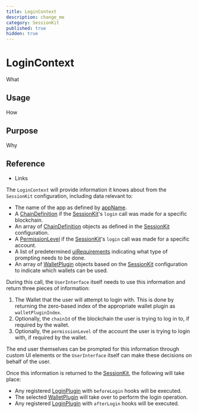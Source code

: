 ```yaml
---
title: LoginContext
description: change_me
category: SessionKit
published: true
hidden: true
---
```


# LoginContext

What

## Usage

How

## Purpose

Why

## Reference

- Links

The `LoginContext` will provide information it knows about from the `SessionKit` configuration, including data relevant to:

- The name of the app as defined by [appName](#).
- A [ChainDefinition](/docs/utilities/common-library#chaindefinition) if the [SessionKit](/docs/sessionkit/session-kit-factory)'s `login` call was made for a specific blockchain.
- An array of [ChainDefinition](/docs/utilities/common-library#chaindefinition) objects as defined in the [SessionKit](/docs/sessionkit/session-kit-factory) configuration.
- A [PermissionLevel](#) if the [SessionKit](/docs/sessionkit/session-kit-factory)'s `login` call was made for a specific account.
- A list of predetermined [uiRequirements](#) indicating what type of prompting needs to be done.
- An array of [WalletPlugin](/docs/sessionkit/plugin-wallet) objects based on the [SessionKit](/docs/sessionkit/session-kit-factory) configuration to indicate which wallets can be used.

During this call, the `UserInterface` itself needs to use this information and return three pieces of information:

1. The Wallet that the user will attempt to login with. This is done by returning the zero-based index of the appropriate wallet plugin as `walletPluginIndex`.
2. Optionally, the `chainId` of the blockchain the user is trying to log in to, if required by the wallet.
3. Optionally, the `permissionLevel` of the account the user is trying to login with, if required by the wallet.

The end user themselves can be prompted for this information through custom UI elements or the `UserInterface` itself can make these decisions on behalf of the user.

Once this information is returned to the [SessionKit](/docs/sessionkit/session-kit-factory), the following will take place:

- Any registered [LoginPlugin](/docs/sessionkit/plugin-login) with `beforeLogin` hooks will be executed.
- The selected [WalletPlugin](/docs/sessionkit/plugin-wallet) will take over to perform the login operation.
- Any registered [LoginPlugin](/docs/sessionkit/plugin-login) with `afterLogin` hooks will be executed.
